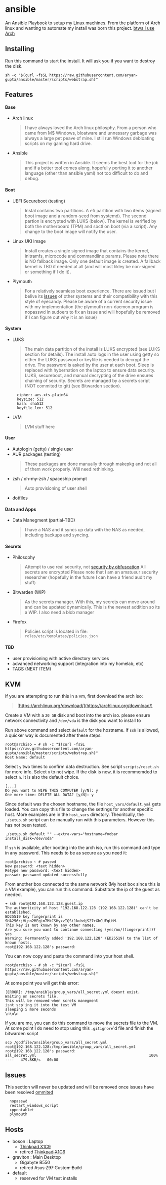 # ansible
An Ansible Playbook to setup my Linux machines. From the platform of Arch linux and wanting to automate my install was born this project. [btws I use Arch](https://i.kym-cdn.com/photos/images/original/002/243/383/c00.png)


## Installing
Run this command to start the install. It will ask you if you want to destroy the disk.
```shell
sh -c "$(curl -fsSL https://raw.githubusercontent.com/aryan-gupta/ansible/master/scripts/webstrap.sh)"
```

## Features
#### Base
  - Arch linux
    > I have always loved the Arch linux philosphy. From a person who came from M$ Windows, bloatware and unnessary garbage was always a large pet peave of mine. I still run Windows debloating scripts on my gaming hard drive.
  - Ansible
    > This project is written in Ansible. It seems the best tool for the job and if a better tool comes along, hopefully porting it to another language (other than ansible yaml) not too difficult to do and debug.

#### Boot
  - UEFI Secureboot (testing)
    > Instal contains two partitions. A efi partition with two items (signed boot image and a random-seed from systemd). The second partion is encrypted with LUKS (below). The kernel is verified by both the motherboard (TPM) and sbctl on boot (via a script). Any change to the boot image will notify the user.
  - Linux UKI Image
    > Install creates a single signed image that contains the kernel, initramfs, microcode and commandline params. Please note there is NO fallback image. Only one default image is created. A fallback kernel is TBD if needed at all (and will most likley be non-signed or something if I do it).
  - Plymouth
    > For a relatively seamless boot experience. There are issued but I belive its [issues](https://blogs.gnome.org/halfline/2009/11/28/plymouth-%E2%9F%B6-x-transition/) of other systems and their compatibility with this style of eyecandy. Please be aware of a current security issue with my implementation (the plymouth non-daemon program is nopasswd in sudoers to fix an issue and will hopefully be removed if I can figure out why it is an issue)

#### System
  - LUKS
    > The main data partition of the install is LUKS encrypted (see LUKS section for details). The install auto logs in the user using getty so either the LUKS password or keyfile is needed to decrypt the drive. The password is asked by the user at each boot. Sleep is replaced with hybernation on the laptop to ensure data security. LUKS, secureboot, and manual decrypting of the drive ensures chaining of security. Secrets are managed by a secrets script (NOT commited to git) (see Bitwarden section).
    ```
      cipher: aes-xts-plain64
      keysize: 512
      hash: sha512
      keyfile_len: 512
    ```
  - LVM
    > LVM stuff here

#### User
  - Autologin (getty) / single user
  - AUR packages (testing)
    > These packages are done manually through makepkg and not all of them work properly. Will need rethinking.
  - zsh / oh-my-zsh / spaceship prompt
    > Auto provisioning of user shell
  - [dotfiles]()

#### Data and Apps
  - Data Manegment (partial-TBD)
    > I have a NAS and it syncs up data with the NAS as needed, including backups and syncing.

#### Secrets
  - Philosophy
    > Attempt to use real security, not [security by obfuscation](https://en.wikipedia.org/wiki/Security_through_obscurity)
    > All secrets are encrypted
    > Please note that I am an amatueur security researcher (hopefully in the future I can have a friend audit my stuff)
  - Bitwarden (WIP)
    > As the secrets manager. With this, my secrets can move around and can be updated dynamically. This is the newest addition so its a WIP. I also need a blob manager
  - Firefox
    > Policies script is located in file: `roles/etc/templates/policies.json`

#### TBD
  - user provisioning with active directory services
  - advanced networking support (integration into my homelab, etc)
  - TAGS (NEXT ITEM)


## KVM
If you are attempting to run this in a vm, first download the arch iso:

> [https://archlinux.org/download/](https://archlinux.org/download/)

Create a VM with a `20 GB` disk and boot into the arch iso. please ensure network connectivity and `/dev/vda` is the disk you want to install to

Run above command and select `default` for the hostname. If `ssh` is allowed, a quicker way is documented after these steps:

```
root@archiso ~ # sh -c "$(curl -fsSL https://raw.githubusercontent.com/aryan-gupta/ansible/master/scripts/webstrap.sh)"
Host Name: default

```

Select `y` two times to confirm data destruction. See script `scripts/reset.sh` for more info. Select `n` to not wipe. If the disk is new, it is recommemded to select `n`. It is also the default choice.

```
[...]
Do you want to WIPE THIS COMPUTER [y/N]: y
One more time: DELETE ALL DATA? [y/N]: y

```

Since default was the chosen hostname, the file `host_vars/default.yml` gets loaded. You can copy this file to change the settings for another specific host. More examples are in the `host_vars` directory. Theoritcally, the `./setup.sh` script can be manually run with this parameters. However this has not been tested.

```shell
./setup.sh default "" --extra-vars="hostname=foobar install_disk=/dev/sda"
```

If `ssh` is available, after booting into the arch iso, run this command and type in any password. This needs to be as secure as you need it:

```
root@archiso ~ # passwd
New password: <text hidden>
Retype new password: <text hidden>
passwd: password updated successfully
```

From another box connected to the same network (My host box since this is a VM example), you can run this command. Substitute the ip of the guest as needed.
```
➜ ssh root@192.168.122.128.guest.ip
The authenticity of host '192.168.122.128 (192.168.122.128)' can't be established.
ED25519 key fingerprint is SHA256:jVLpn2MEqLm7MkCSHyxzIQSi1kubdjS27+XhCUFqLHM.
This key is not known by any other names.
Are you sure you want to continue connecting (yes/no/[fingerprint])? yes
Warning: Permanently added '192.168.122.128' (ED25519) to the list of known hosts.
root@192.168.122.128's password:

```

You can now copy and paste the command into your host shell.

```
root@archiso ~ # sh -c "$(curl -fsSL https://raw.githubusercontent.com/aryan-gupta/ansible/master/scripts/webstrap.sh)"

```

At some point you will get this error:

```
[ERROR]: /tmp/ansible/group_vars/all_secret.yml doesnt exist.
Waiting on secrets file.
This will be removed when screts manegment
isnt scp'ing it into the test VM
sleeping 5 more seconds
\n\n\n

```

If you are me, you can do this command to move the secrets file to the VM. At some point I do need to stop using this `.gitignore`'d file and finish the bitwarden script

```
scp /godfile/ansible/group_vars/all_secret.yml root@192.168.122.128:/tmp/ansible/group_vars/all_secret.yml
root@192.168.122.128's password:
all_secret.yml                                                   100% ----   479.8KB/s   00:00

```


## Issues
This section will never be updated and will be removed once issues have been resolved
[ommited](https://en.wikipedia.org/wiki/Security_through_obscurity)
```
  nopasswd
  restart_windows_script
  xppentablet
  plymouth
```


## Hosts
- boson : Laptop
  - [Thinkpad X1C9](https://wiki.archlinux.org/title/Lenovo_ThinkPad_X1_Carbon_(Gen_9) )
  - retired ~~[Thinkpad X1C6](https://wiki.archlinux.org/index.php/Lenovo_ThinkPad_X1_Carbon_(Gen_6) )~~
- graviton : Main Desktop
  - Gigabyte B550
  - retired ~~Asus Z97 Custom Build~~
- default
  - reserved for VM test installs
